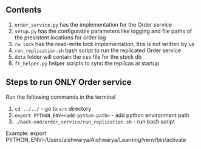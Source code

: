 ## Contents

1) `order_service.py` has the implementation for the Order service
2) `setup.py` has the configurable parameters like logging and file paths of the presistent locations for order log
3) `rw_lock` has the read-write lock implementation, this is not written by us
4) `run_replication.sh` bash script to run the replicated Order service
5) `data` folder will contain the csv file for the stock db
6) `ft_helper.py` helper scripts to sync the replicas at startup

## Steps to run ONLY Order service 

Run the following commands in the terminal

1) ```cd ../../``` - go to `src` directory
2) ```export PYTHON_ENV=<add-python-path>``` - add python environment path
3) ```./back-end/order_service/run_replication.sh``` - run bash script

Example: export PYTHON_ENV=/Users/aishwarya/Aishwarya/Learning/venv/bin/activate